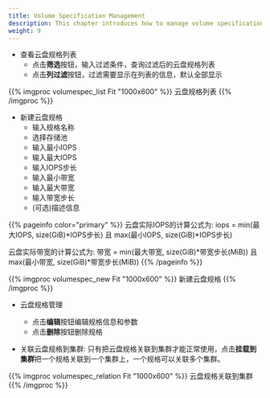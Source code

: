 ```yaml
---
title: Volume Specification Management
description: This chapter introduces how to manage volume specifications in ChimeStack
weight: 9
---
```


* 查看云盘规格列表
  * 点击**筛选**按钮，输入过滤条件，查询过滤后的云盘规格列表
  * 点击**列过滤**按钮，过滤需要显示在列表的信息，默认全部显示
  
{{% imgproc volumespec_list Fit "1000x600" %}}
云盘规格列表
{{% /imgproc %}}

* 新建云盘规格
  * 输入规格名称
  * 选择存储池
  * 输入最小IOPS
  * 输入最大IOPS
  * 输入IOPS步长
  * 输入最小带宽
  * 输入最大带宽
  * 输入带宽步长
  * (可选)描述信息

{{% pageinfo color="primary" %}}
云盘实际IOPS的计算公式为: iops = min(最大IOPS, size(GiB)*IOPS步长) 且 max(最小IOPS, size(GiB)*IOPS步长) 

云盘实际带宽的计算公式为: 带宽 = min(最大带宽, size(GiB)*带宽步长(MiB)) 且 max(最小带宽, size(GiB)*带宽步长(MiB)) 
{{% /pageinfo %}}

{{% imgproc volumespec_new Fit "1000x600" %}}
新建云盘规格
{{% /imgproc %}}

* 云盘规格管理
  * 点击**编辑**按钮编辑规格信息和参数
  * 点击**删除**按钮删除规格

* 关联云盘规格到集群: 只有把云盘规格关联到集群才能正常使用，点击**挂载到集群**把一个规格关联到一个集群上，一个规格可以关联多个集群。

{{% imgproc volumespec_relation Fit "1000x600" %}}
云盘规格关联到集群
{{% /imgproc %}}
